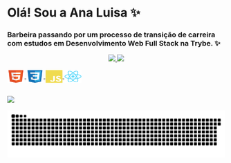 # Olá! Sou a Ana Luisa ✨
### Barbeira passando por um processo de transição de carreira com estudos em Desenvolvimento Web Full Stack na Trybe. ✨

<div align="center">
  <a href="https://github.com/analuisams99">
  <img height="180em" src="https://github-readme-stats.vercel.app/api?username=analuisams99&hide_border=true&show_icons=true&icon_color=ffc222&bg_color=80,388bfd26,2ea04326&title_color=ffc222&text_color=fff&include_all_commits=true&count_private=true"/>
  <img height="180em" src="https://github-readme-stats.vercel.app/api/top-langs/?username=analuisams99&&hide_border=true&show_icons=true&bg_color=80,388bfd26,2ea04326&title_color=ffc222&text_color=fff&layout=compact&langs_count=7"/>
</div>
  <div style="display: inline_block"><br>
  <img align="center" alt="HTML" height="30" width="40" src="https://raw.githubusercontent.com/devicons/devicon/master/icons/html5/html5-original.svg">
  <img align="center" alt="CSS" height="30" width="40" src="https://raw.githubusercontent.com/devicons/devicon/master/icons/css3/css3-original.svg">
  <img align="center" alt="Js" height="30" width="40" src="https://raw.githubusercontent.com/devicons/devicon/master/icons/javascript/javascript-plain.svg">
  <img align="center" alt="React" height="30" width="40" src="https://raw.githubusercontent.com/devicons/devicon/master/icons/react/react-original.svg">
</div>
  
   ##
 
<div> 
  
  <a href="https://www.linkedin.com/in/ana-luisa-marques-sim%C3%B5es-a95517217/" target="_blank"><img src="https://img.shields.io/badge/-LinkedIn-%230077B5?style=for-the-badge&logo=linkedin&logoColor=white" target="_blank"></a> 
 
  ![Snake animation](https://github.com/analuisams99/analuisams99/blob/output/github-contribution-grid-snake.svg)
 
</div>
